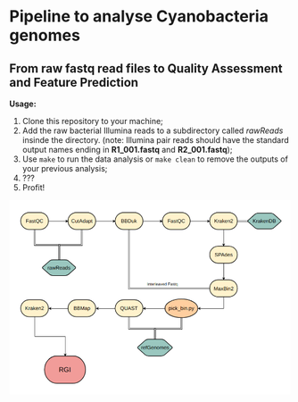 # Pipeline to analyse Cyanobacteria genomes
## From raw fastq read files to Quality Assessment and Feature Prediction

**Usage:**

1. Clone this repository to your machine;
2. Add the raw bacterial Illumina reads to a subdirectory called *rawReads* insinde the directory. (note: Illumina pair reads
  should have the standard output names ending in **R1_001.fastq** and **R2_001.fastq**);
3. Use `make` to run the data analysis or `make clean` to remove the outputs of your previous analysis;
4. ???
5. Profit!

![Pipeline](/resources/pipeline.png?raw=true "CyanoPipe")
